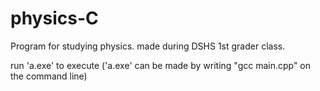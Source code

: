 # physics-C
Program for studying physics.
made during DSHS 1st grader class.

run 'a.exe' to execute
('a.exe' can be made by writing "gcc main.cpp" on the command line)


